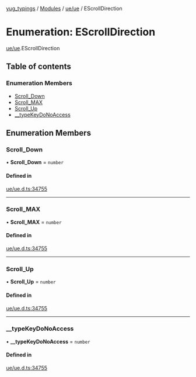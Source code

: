 [yug_typings](../README.md) / [Modules](../modules.md) / [ue/ue](../modules/ue_ue.md) / EScrollDirection

# Enumeration: EScrollDirection

[ue/ue](../modules/ue_ue.md).EScrollDirection

## Table of contents

### Enumeration Members

- [Scroll\_Down](ue_ue.EScrollDirection.md#scroll_down)
- [Scroll\_MAX](ue_ue.EScrollDirection.md#scroll_max)
- [Scroll\_Up](ue_ue.EScrollDirection.md#scroll_up)
- [\_\_typeKeyDoNoAccess](ue_ue.EScrollDirection.md#__typekeydonoaccess)

## Enumeration Members

### Scroll\_Down

• **Scroll\_Down** = `number`

#### Defined in

[ue/ue.d.ts:34755](https://github.com/YugMetaverse/yug_typings/blob/25cad34/ue/ue.d.ts#L34755)

___

### Scroll\_MAX

• **Scroll\_MAX** = `number`

#### Defined in

[ue/ue.d.ts:34755](https://github.com/YugMetaverse/yug_typings/blob/25cad34/ue/ue.d.ts#L34755)

___

### Scroll\_Up

• **Scroll\_Up** = `number`

#### Defined in

[ue/ue.d.ts:34755](https://github.com/YugMetaverse/yug_typings/blob/25cad34/ue/ue.d.ts#L34755)

___

### \_\_typeKeyDoNoAccess

• **\_\_typeKeyDoNoAccess** = `number`

#### Defined in

[ue/ue.d.ts:34755](https://github.com/YugMetaverse/yug_typings/blob/25cad34/ue/ue.d.ts#L34755)
